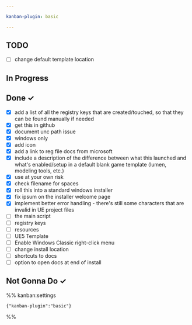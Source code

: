 ```yaml
---

kanban-plugin: basic

---
```


## TODO
- [ ] change default template location

## In Progress

## Done ✓
- [x] add a list of all the registry keys that are created/touched, so that they can be found manually if needed
- [x] get this in github
- [x] document unc path issue
- [x] windows only
- [x] add icon
- [x] add a link to reg file docs from microsoft
- [x] include a description of the difference between what this launched and what's enabled/setup in a default blank game template (lumen, modeling tools, etc.) 
- [x] use at your own risk
- [x] check filename for spaces
- [x] roll this into a standard windows installer
- [x] fix ipsum on the installer welcome page
- [x] implement better error handling - there's still some characters that are invalid in UE project files
- [ ] the main script
- [ ] registry keys
- [ ] resources
- [ ] UE5 Template
- [ ] Enable Windows Classic right-click menu
- [ ] change install location
- [ ] shortcuts to docs
- [ ] option to open docs at end of install

## Not Gonna Do ✓


%% kanban:settings
```
{"kanban-plugin":"basic"}
```
%%